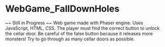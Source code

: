# WebGame_FallDownHoles
~~ Still in Progress ~~
Web game made with Phaser engine.  Uses JavaScript, HTML, CSS.
The player must find the correct button to unlock the cellar door.  Be careful of the false button because it releases more monsters!
Try to go through as many cellar doors as possible.
